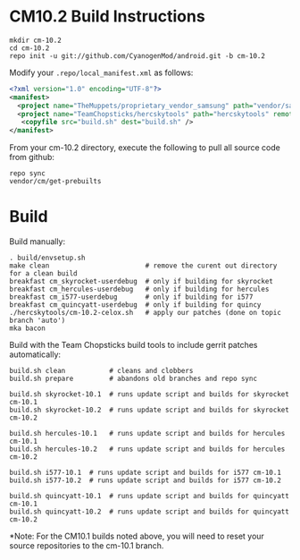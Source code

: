 CM10.2 Build Instructions
=======================
```
mkdir cm-10.2
cd cm-10.2
repo init -u git://github.com/CyanogenMod/android.git -b cm-10.2
```

Modify your `.repo/local_manifest.xml` as follows:

```xml
<?xml version="1.0" encoding="UTF-8"?>
<manifest>
  <project name="TheMuppets/proprietary_vendor_samsung" path="vendor/samsung" remote="github" />
  <project name="TeamChopsticks/hercskytools" path="hercskytools" remote="github" revision="master" />
   <copyfile src="build.sh" dest="build.sh" />
</manifest>
```

From your cm-10.2 directory, execute the following to pull all source code from github:

```
repo sync
vendor/cm/get-prebuilts
```

Build
=====

Build manually:

```
. build/envsetup.sh
make clean                        # remove the curent out directory for a clean build
breakfast cm_skyrocket-userdebug  # only if building for skyrocket
breakfast cm_hercules-userdebug   # only if building for hercules
breakfast cm_i577-userdebug       # only if building for i577
breakfast cm_quincyatt-userdebug  # only if building for quincy
./hercskytools/cm-10.2-celox.sh   # apply our patches (done on topic branch 'auto')
mka bacon
```

Build with the Team Chopsticks build tools to include gerrit patches automatically:

```
build.sh clean           # cleans and clobbers
build.sh prepare         # abandons old branches and repo sync

build.sh skyrocket-10.1  # runs update script and builds for skyrocket cm-10.1
build.sh skyrocket-10.2  # runs update script and builds for skyrocket cm-10.2

build.sh hercules-10.1   # runs update script and builds for hercules cm-10.1
build.sh hercules-10.2   # runs update script and builds for hercules cm-10.2

build.sh i577-10.1  # runs update script and builds for i577 cm-10.1
build.sh i577-10.2  # runs update script and builds for i577 cm-10.2

build.sh quincyatt-10.1  # runs update script and builds for quincyatt cm-10.1
build.sh quincyatt-10.2  # runs update script and builds for quincyatt cm-10.2
```

*Note: For the CM10.1 builds noted above, you will need to reset your source repositories to the cm-10.1 branch.
